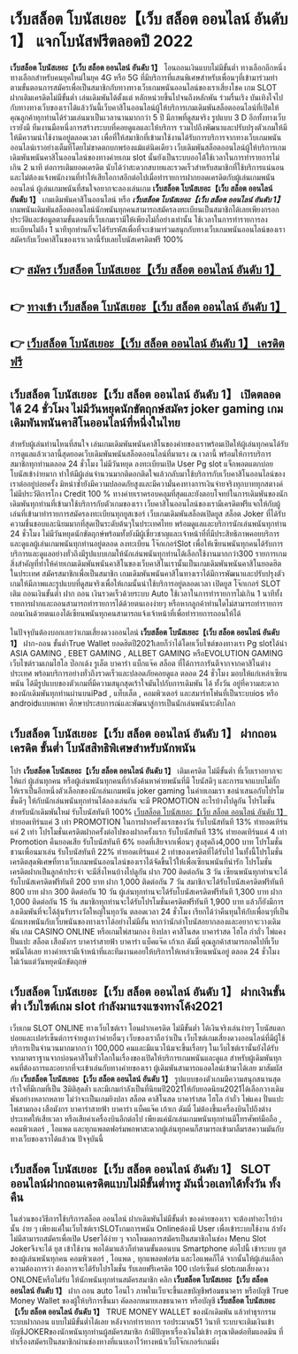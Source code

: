 # เว็บสล็อต โบนัสเยอะ【เว็บ สล็อต ออนไลน์ อันดับ 1】  แจกโบนัสฟรีตลอดปี 2022

**เว็บสล็อต โบนัสเยอะ【เว็บ สล็อต ออนไลน์ อันดับ 1】** โอนถอนเงินแบบไม่มีขั้นต่ำ  ทางเลือกอีกหนึ่งทางเลือกสำหรับคนยุคใหม่ในยุค 4G หรือ 5G ที่มีบริการที่แสนพิเศษสำหรับเพื่อนๆที่เข้ามาร่วมทำตามขั้นตอนการสมัครเพื่อเป็นสมาชิกกับทางทางเว็บเกมพนันออนไลน์ของเราเสี่ยงโชค เกม SLOT  ฝากเติมเครดิตไม่มีขั้นต่ำ เล่นเดิมพันได้ตั้งแต่ หลักหน่วยขึ้นไปจนถึงหลักพัน ร่วมรื่นเริง บันเทิงใจไปกับทางทางเว็บของเราได้แล้ววันนี้เว็บคาสิโนออนไลน์ผู้ให้บริการเกมเดิมพันสล็อตออนไลน์ที่เปิดให้คุณลูกค้าทุกท่านได้ร่วมเล่นมาเป็นเวลานานมากกว่า 5 ปี มีภาพที่ดูสมจริง รูปแบบ 3 D
อีกทั้งทางเว็บเรายังมี ทีมงานมือหนึ่งการสร้างระบบที่คอยดูแลและให้บริการ  รวมไปถึงพัฒนาและปรับปรุงตัวเกมให้มีให้มีความน่าใช้งานอยู่ตลอดเวลา เพื่อที่ให้สมาชิกที่เข้ามาใช้งานได้รับการบริการจากทางเว็บเกมพนันออนไลน์เราอย่างเต็มที่โดยไม่ขาดตกบกพร่องแม้แต่นิดเดียว เว็บเดิมพันสล็อตออนไลน์ผู้ให้บริการเกมเดิมพันพนันคาสิโนออนไลน์ของทางค่ายเกม slot นั้นยังเป็นระบบออโต้ใช้เวลาในการทำรายการไม่เกิน 2 นาที ต่อการเติมยอดเครดิต นับได้ว่าสะดวกสบายและรวดเร็วสำหรับสมาชิกที่ใช้บริการแน่นอนและไม่ต้องแจ้งพนักงานที่ทำให้เสียโอกาสอีกต่อไปเมื่อทำรายการฝากยอดเครดิตกับผู้เล่นเกมพนันออนไลน์
ผู้เล่นเกมพนันที่สนใจอยากจะลองเล่นเกม **เว็บสล็อต โบนัสเยอะ【เว็บ สล็อต ออนไลน์ อันดับ 1】** เกมเดิมพันคาสิโนออนไลน์ หรือ ***เว็บสล็อต โบนัสเยอะ【เว็บ สล็อต ออนไลน์ อันดับ 1】*** เกมพนันเดิมพันสล็อตออนไลน์นักพนันทุกคนสามารถสมัครลงทะเบียนเป็นสมาชิกได้เลยเพียงกรอกประวัติและข้อมูลตามขั้นตอนที่เว็บเกมเรามีให้เพียงไม่กี่อย่างเท่านั้น ใช้เวลาในการทำรายการลงทะเบียนไม่ถึง 1 นาทีทุกท่านก็จะได้รับรหัสเพื่อที่จะเข้ามาร่วมสนุกกับทางเว็บเกมพนันออนไลน์ของเราสมัครกับเว็บคาสิโนของเราเวลานี้รับเลยโบนัสเครดิตฟรี 100%

## 👉 [สมัคร เว็บสล็อต โบนัสเยอะ【เว็บ สล็อต ออนไลน์ อันดับ 1】](https://archa888.com/)
## 👉 [ทางเข้า เว็บสล็อต โบนัสเยอะ【เว็บ สล็อต ออนไลน์ อันดับ 1】](https://archa888.com/)
## 👉 [เว็บสล็อต โบนัสเยอะ【เว็บ สล็อต ออนไลน์ อันดับ 1】 เครดิตฟรี](https://archa888.com/)

## เว็บสล็อต โบนัสเยอะ【เว็บ สล็อต ออนไลน์ อันดับ 1】 เปิดตลอด ได้ 24 ชั่วโมง ไม่มีวันหยุดนักขัตฤกษ์สมัคร joker gaming เกมเดิมพันพนันคาสิโนออนไลน์ที่หนึ่งในไทย

สำหรับผู้เล่นท่านไหนที่สนใจ เล่นเกมเดิมพันพนันคาสิโนของค่ายของเราพร้อมเปิดให้ผู้เล่นทุกคนได้รับการดูแลแล้วเวลานี้สุดยอดเว็บเดิมพันพนันสล็อตออนไลน์ที่มาแรง ณ เวลานี้ พร้อมให้การบริการสมาชิกทุกท่านตลอด 24 ชั่วโมง ไม่มีวันหยุด ลงทะเบียนเปิด User Pg slot แจ็กพอตแตกบ่อย โบนัสเข้าง่ายมาก ทำให้มีผู้เล่นจำนวนมากติดอกติดใจแล้วกลับมาใช้บริการกับเว็บคาสิโนออนไลน์ของเราต่ออยู่บ่อยครั้ง มิหนำซ้ำยังมีความปลอดภัยสูงและมีความั่นคงทางการเงินจ่ายจริงทุกบาททุกสตางค์ไม่มีประวัติการโกง Credit 100 % ทางค่ายเราครอบคลุมที่สุดและยังตอบโจทย์ในการเดิมพันของนักเดิมพันทุกท่านที่เข้ามาใช้บริการกับตัวเกมของเรา
เว็บคาสิโนออนไลน์ของเรามีเครดิตฟรีแจกให้กับผู้เล่นที่เข้ามาทำรายการสมัครลงทะเบียนทุกยูสเซอร์ เว็บเกมเดิมพันสล็อตเปิดยูส สล็อต Joker ที่ได้รับความชื่นชอบและนิยมมากที่สุดเป็นระดับต้นๆในประเทศไทย พร้อมดูแลและบริการนักเล่นพนันทุกท่าน 24 ชั่วโมง ไม่มีวันหยุดนักขัตฤกษ์พร้อมทั้งยังมีผู้เชี่ยวชาญและเจ้าหน้าที่ที่มีประสิทธิภาพคอยบริการและดูแลผู้เล่นเกมพนันทุกท่านอยู่ตลอด ลงทะเบียน โจ๊กเกอร์Slot เพื่อให้เซียนพนันทุกคนได้รับการบริการและดูแลอย่างทั่วถึงมีรูปแบบเกมให้นักเล่นพนันทุกท่านได้เลือกใช้งานมากกว่า300 รายการเกม
สิ่งสำคัญที่ทำให้ค่ายเกมเดิมพันพนันคาสิโนของเว็บคาสิโนเรานั้นเป็นเกมเดิมพันพนันคาสิโนยอดฮิตในประเทศ สมัครสมาชิกเพื่อเป็นสมาชิก  เกมเดิมพันพนันคาสิโนทางเราได้มีการพัฒนาและปรับปรุงตัวเกมให้มีภาพและรูปแบบที่ดูสมจริงเพื่อให้เกมนั้นน่าใช้บริการอยู่ตลอดเวลา เปิดยูส โจ๊กเกอร์ SLOT เติม ถอนเงินขั้นต่ำ ฝาก ถอน เงินรวดเร็วด้วยระบบ Auto ใช้เวลาในการทำรายการไม่เกิน 1 นาทีทั้งรายการฝากและถอนสามารถทำรายการได้ด้วยตนเองง่ายๆ หรือหากลูกค้าท่านใดไม่สามารถทำรายการถอนเงินด้วยตนเองได้เซียนพนันทุกคนสามารถแจ้งเจ้าหน้าที่เพื่อทำรายการถอนให้ได้

ในปัจจุบันต้องบอกเลยว่าเกมเสี่ยงดวงออนไลน์ **เว็บสล็อต โบนัสเยอะ【เว็บ สล็อต ออนไลน์ อันดับ 1】** ฝาก-ถอน ขั้นต่ำTrue Wallet ยอดฮิตปี2021เลยก็ว่าได้โดยเว็บไซต์ของทางเรา Pg slotได้นำ  ASIA GAMING , EBET GAMING , ALLBET GAMING หรือEVOLUTION GAMING เว็บไซต์รวมเกมไฮโล ป๊อกเด้ง รูเล็ต บาคาร่า แบ็กแจ๊ค สล็อต ที่ได้การการันตีจากจากคาสิโนต่างประเทศ พร้อมบริการอย่างทั่วถึงรวดเร็วและปลอดภัยคอยดูแล ตลอด 24 ชั่วโมง มอบให้แก่เหล่าเซียนพนัน ได้มีรูปแบบของตัวเกมที่มีความสนุกสุดเร้าใจมันไปกับการเดิมพัน ได้ ทั้งวัน อยู่ที่ความสะดวกของนักเดิมพันทุกท่านผ่านบนiPad , แท็บเล็ต , คอมพิวเตอร์ และสมาร์ทโฟนที่เป็นระบบios หรือ androidแบบพกพา ศึกษาประสบการณ์และพัฒนาสู่การเป็นนักเล่นพนันระดับโลก

## เว็บสล็อต โบนัสเยอะ【เว็บ สล็อต ออนไลน์ อันดับ 1】 ฝากถอนเครดิต ขั้นต่ำ โบนัสสิทธิพิเศษสำหรับนักพนัน

โปร **เว็บสล็อต โบนัสเยอะ【เว็บ สล็อต ออนไลน์ อันดับ 1】** เติมเครดิต ไม่มีขั้นต่ำ ที่เว็บเราอยากจะให้แก่  ผู้เล่นทุกคน หรือผู้เล่นพนันทุกคนที่กำลังค้นหาค่ายพนันที่มี โบนัสดีๆ และการแจกแบบไม่กั๊ก ให้เราเป็นอีกหนึ่งตัวเลือกของนักเล่นเกมพนัน joker gaming ในค่ายเกมเรา ขอนำเสนอกับโปรโมชั่นดีๆ ให้กับนักเล่นพนันทุกท่านได้ลองเล่นกัน จะมี PROMOTION อะไรบ้างไปดูกัน
โปรโมชั่นสำหรับนักเดิมพันใหม่ รับโบนัสทันที 100% [เว็บสล็อต โบนัสเยอะ【เว็บ สล็อต ออนไลน์ อันดับ 1】](https://archa888.com/) ทำยอดเทิร์นแค่ 3 เท่า
 PROMOTION ในการฝากครั้งแรกของวัน รับโบนัสทันที 13% ทำยอดเทิร์นแค่ 2 เท่า
โปรโมชั่นเครดิตฝากครั้งต่อไปของฝากครั้งแรก รับโบนัสทันที 13% ทำยอดเทิร์นแค่ 4 เท่า
 Promotion คืนยอดเสีย รับโบนัสทันที 6% ยอดที่เสียจากเพื่อนๆ สูงสุดถึง4,000 บาท
โปรโมชั่นชวนเพื่อนมาเล่น รับโบนัสทันที 22% ทำยอดเทิร์นแค่ 2 เท่าของเครดิตที่ได้รับไป
ในทั้งนี้โปรโมชั่นเครดิตสุดพิเศษที่ทางเว็บเกมพนันออนไลน์ของเราได้จัดขึ้นไว้ให้เพื่อเซียนพนันที่น่ารัก โปรโมชั่นเครดิตฝากเป็นลูกค้าประจำ จะมีสิ่งไหนบ้างไปดูกัน
ฝาก 700 ติดต่อกัน 3 วัน เซียนพนันทุกท่านจะได้รับโบนัสเครดิตฟรีทันที 200 บาท
ฝาก 1,000 ติดต่อกัน 7 วัน สมาชิกจะได้รับโบนัสเครดิตฟรีทันที 800 บาท
ฝาก 300 ติดต่อกัน 10 วัน ผู้เล่นทุกท่านจะได้รับโบนัสเครดิตฟรีทันที 1,300 บาท
ฝาก 1,000 ติดต่อกัน 15 วัน สมาชิกทุกท่านจะได้รับโปรโมชั่นเครดิตฟรีทันที 1,900 บาท
แล้วก็ยังมีการลงเดิมพันที่จะได้ลุ้นรับรางวัลใหญ่ในทุกวัน ตลอดเวลา 24 ชั่วโมง เรียกได้ว่าคืนทุนให้กับเพื่อนๆที่เป็นนักแทงพนันกับเว็บพนันของทางเราได้อย่างไม่มีอั้น หากว่านักล่าโบนัสอยากลองและอยากจะวางเดิมพัน เกม CASINO ONLINE หรือเกมไพ่สามกอง  ยิงปลา คาสิโนสด บาคาร่าสด ไฮโล กำถั่ว ไพ่แคง ปั่นแปะ สล็อต เสือมังกร บาคาร่าสายฟ้า บาคาร่า แบ็คแจ๊ค เก้าเก ดัมมี่ คุณลูกค้าสามารถกดไปที่เว็บพนันได้เลย ทางค่ายเรามีเจ้าหน้าที่และทีมงานคอยให้บริการให้เหล่าเซียนพนันอยู่ ตลอด 24 ชั่วโมง ไม่เว้นแต่วันหยุดนักขัตฤกษ์

## เว็บสล็อต โบนัสเยอะ【เว็บ สล็อต ออนไลน์ อันดับ 1】 ฝากเงินขั้นต่ำ  เว็บไซต์เกม slot กำลังมาแรงแซงทางโค้ง2021

เว็บเกม SLOT ONLINE ทางเว็บไซต์เรา โอนฝากเครดิต ไม่มีขั้นต่ำ ได้เงินจริงเล่นง่ายๆ โบนัสแตกบ่อยและเปอร์เซ็นต์การจ่ายสูงกว่าค่ายอื่นๆ เว็บของเราถือว่าเป็น เว็บไซต์เกมเสี่ยงดวงออนไลน์ที่มีผู้ใช้บริการเป็นจำนวนมากมากกว่า 100,000 คนและมีแนวโน้มจะขึ้นเรื่อยๆ ในเว็บไซต์เรานั้นยังได้รับจากมาตราฐานจากบ่อนคาสิโนทั่วโลกในเรื่องของเปิดให้บริการเกมพนันและดูแล สำหรับผู้เดิมพันทุกคนที่ต้องการและอยากที่จะเข้าเล่นกับทางค่ายของเรา ผู้เดิมพันสามารถแอดไลน์เข้ามาได้เลย
	มาสัมผัสกับ **เว็บสล็อต โบนัสเยอะ【เว็บ สล็อต ออนไลน์ อันดับ 1】** รูปแบบของตัวเกมมีความสนุกสนานสุดเร้าใจที่มีเกมที่เป็น 3มิติสุดล้ำ และมีเกมกำลังเป็นที่นิยมปี2021ให้กับยอดนิยม2021ได้เลือกวางเดิมพันอย่างหลากหลาย  ไม่ว่าจะเป็นเกมยิงปลา สล็อต คาสิโนสด บาคาร่าสด ไฮโล กำถั่ว ไพ่แคง ปั่นแปะ ไพ่สามกอง เสือมังกร บาคาร่าสายฟ้า บาคาร่า แบ็คแจ๊ค เก้าเก ดัมมี่ ไม่ต้องขึ้นเครื่องบินไปถึงต่างประเทศให้เสียเวลา หรือเสียค่าเครื่องบินอีกต่อไป เพียงแค่นักเล่นเกมพนันทุกท่านมีโทรศัพท์มือถือ , คอมพิวเตอร์ , ไอแพด และทุกแพลตฟอร์มพกพาสะดวกผู้เล่นทุกคนก็สามารถเข้ามาลิ้มรสความมันกับทางเว็บของเราได้แล้วณ ปัจจุบันนี้

## เว็บสล็อต โบนัสเยอะ【เว็บ สล็อต ออนไลน์ อันดับ 1】 SLOT ออนไลน์ฝากถอนเครดิตแบบไม่มีขั้นต่ำทรู มันนี่วอเลทได้ทั้งวัน ทั้งคืน

ในส่วนของวิธีการใช้บริการสล็อต ออนไลน์ ฝากเดิมพันไม่มีขั้นต่ำ ของค่ายของเรา จะต้องทำอะไรบ้างนั้น ง่าย ๆ เพียงแค่ในเว็บไซต์เราSLOTเกมการพนัน Onlineต้องมี User เพื่อเข้าระบบใช้งาน ถ้ายังไม่มีสามารถสมัครเพื่อเปิด Userได้ง่าย ๆ จากโหมดการสมัครเป็นสมาชิกในช่อง Menu Slot Jokerจึงจะได้ ยูส เข้าใช้งาน พอได้มาแล้วก็ทำตามขั้นตอนบน Smartphone  ต่อไปนี้
เข้าระบบ ยูส  ของผู้เล่นพนันทุกคน คอมพิวเตอร์ , ไอแพด , ทุกแพลตฟอร์ม และไอแพดก็ได้
จากนั้นให้ผู้เล่นเลือกความต้องการว่า ต้องการจะได้รับโปรโมชั่น รับเลยฟรีเครดิต 100 เปอร์เซ็นต์  slotเกมเสี่ยงดวง ONLONEหรือไม่รับ
ให้นักพนันทุกท่านสมัครสมาชิก คลิก **เว็บสล็อต โบนัสเยอะ【เว็บ สล็อต ออนไลน์ อันดับ 1】** ฝาก ถอน auto โอนไว ภาพในเว็บจะขึ้นเลขบัญชีพร้อมธนาคาร หรือบัญชี True Money Wallet ของผู้ให้บริการขึ้นมา
คัดลอกหมายเลขธนาคาร หรือบัญชี **เว็บสล็อต โบนัสเยอะ【เว็บ สล็อต ออนไลน์ อันดับ 1】** TRUE MONEY WALLET ของนักเดิมพัน แล้วทำธุรกรรมระบบฝากถอน แบบไม่มีขั้นต่ำได้เลย
หลังจากทำรายการ รอประมาณ51 วินาที ระบบจะเติมเงินเข้าบัญชีJOKERของนักพนันทุกท่านผู้สมัครสมาชิก
ถ้ามีปัญหาเรื่องเงินไม่เข้า กรุณาติดต่อทีมแอดมิน ที่ทำเรื่องสมัครเป็นสมาชิกผ่านช่องทางที่แนบเอาไว้ทางหน้าเว็บโจ๊กเกอร์เกมมิ่ง


